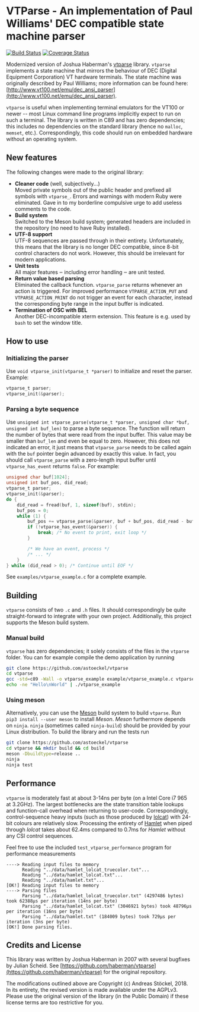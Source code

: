 # VTParse - An implementation of Paul Williams' DEC compatible state machine parser

[![Build Status](https://travis-ci.org/astoeckel/vtparse.svg?branch=master)](https://travis-ci.org/astoeckel/vtparse)
[![Coverage Status](https://coveralls.io/repos/github/astoeckel/vtparse/badge.svg)](https://coveralls.io/github/astoeckel/vtparse)

Modernized version of Joshua Haberman's [vtparse](https://github.com/haberman/vtparse) library. `vtparse` implements a state machine that mirrors the behaviour of DEC (Digital Equipment Corporation) VT hardware terminals. The state machine was originally described by Paul Williams; more information can be found here: [http://www.vt100.net/emu/dec_ansi_parser](http://www.vt100.net/emu/dec_ansi_parser).

`vtparse` is useful when implementing terminal emulators for the VT100 or newer -- most Linux command line programs implicitly expect to run on such a terminal. The library is written in C89 and has zero dependencies; this includes no dependencies on the standard library (hence no `malloc`, `memset`, etc.). Correspondingly, this code should run on embedded hardware without an operating system.

## New features

The following changes were made to the original library:

* **Cleaner code** (well, subjectively...)<br/>Moved private symbols out of the public header and prefixed all symbols with `vtparse_`. Errors and warnings with modern Ruby were eliminated. Gave in to my borderline compulsive urge to add useless comments to the code.
* **Build system**<br/>Switched to the Meson build system; generated headers are included in the repository (no need to have Ruby installed).
* **UTF-8 support**<br/>UTF-8 sequences are passed through in their entirety. Unfortunately, this means that the library is no longer DEC compatible, since 8-bit control characters do not work. However, this should be irrelevant for modern applications.
* **Unit tests**<br/>
All major features ‒ including error handling ‒ are unit tested.
* **Return value based parsing**<br/>Eliminated the callback function. `vtparse_parse` returns whenever an action is triggered. For improved performance `VTPARSE_ACTION_PUT` and `VTPARSE_ACTION_PRINT` do not trigger an event for each character, instead the corresponding byte range in the input buffer is indicated.
* **Termination of OSC with BEL**<br/>Another DEC-incompatible xterm extension. This feature is e.g. used by `bash` to set the window title.

## How to use

### Initializing the parser

Use `void vtparse_init(vtparse_t *parser)` to initialize and reset the parser. Example:
```C
vtparse_t parser;
vtparse_init(&parser);
```

### Parsing a byte sequence

Use `unsigned int vtparse_parse(vtparse_t *parser, unsigned char *buf, unsigned int buf_len)` to parse a byte sequence. The function will return the number of bytes that were read from the input buffer. This value may be smaller than `buf_len` and even be equal to zero. However, this does not indicated an error, it just means that `vtparse_parse` needs to be called again with the `buf` pointer begin advanced by exactly this value. In fact, you should call `vtparse_parse` with a zero-length input buffer until `vtparse_has_event` returns `false`. For example:
```C
unsigned char buf[1024];
unsigned int buf_pos, did_read;
vtparse_t parser;
vtparse_init(&parser);
do {
	did_read = fread(buf, 1, sizeof(buf), stdin);
	buf_pos = 0;
	while (1) {
		buf_pos += vtparse_parse(&parser, buf + buf_pos, did_read - buf_pos);
		if (!vtparse_has_event(&parser)) {
			break; /* No event to print, exit loop */
		}

		/* We have an event, process */
		/* ... */
	}
} while (did_read > 0); /* Continue until EOF */
```

See `examples/vtparse_example.c` for a complete example.

## Building

`vtparse` consists of two `.c` and `.h` files. It should correspondingly be quite straight-forward to integrate with your own project. Additionally, this project supports the Meson build system.

### Manual build

`vtparse` has zero dependencies; it solely consists of the files in the `vtparse` folder. You can for example compile the demo application by running
```bash
git clone https://github.com/astoeckel/vtparse
cd vtparse
gcc -std=c89 -Wall -o vtparse_example example/vtparse_example.c vtparse/vtparse.c vtparse/vtparse_table.c
echo -ne "Hello\nWorld" | ./vtparse_example
```

### Using meson

Alternatively, you can use the [Meson](https://github.com/mesonbuild/meson) build system to build `vtparse`. Run `pip3 install --user meson` to install *Meson*. *Meson* furthermore depends on `ninja`. `ninja` (sometimes called `ninja-build`) should be provided by your Linux distribution. To build the library and run the tests run
```bash
git clone https://github.com/astoeckel/vtparse
cd vtparse && mkdir build && cd build
meson -Dbuildtype=release ..
ninja
ninja test
```

## Performance

`vtparse` is moderately fast at about 3-14ns per byte (on a Intel Core i7 965 at 3.2GHz). The largest bottlenecks are the state transition table lookups and function-call overhead when returning to user-code. Correspondingly, control-sequence heavy inputs (such as those produced by [lolcat](https://github.com/busyloop/lolcat)) with 24-bit colours are relatively slow. Processing the entirety of [Hamlet](http://www.gutenberg.org/files/1524/1524-0.txt) when piped through *lolcat* takes about 62.4ms compared to 0.7ms for *Hamlet* without any CSI control sequences.

Feel free to use the included `test_vtparse_performance` program for performance measurements
```
----> Reading input files to memory
      Reading "../data/hamlet_lolcat_truecolor.txt"...
      Reading "../data/hamlet_lolcat.txt"...
      Reading "../data/hamlet.txt"...
[OK!] Reading input files to memory
----> Parsing files
      Parsing "../data/hamlet_lolcat_truecolor.txt" (4297486 bytes) took 62388µs per iteration (14ns per byte)
      Parsing "../data/hamlet_lolcat.txt" (3046921 bytes) took 48796µs per iteration (16ns per byte)
      Parsing "../data/hamlet.txt" (184009 bytes) took 729µs per iteration (3ns per byte)
[OK!] Done parsing files.
```

## Credits and License

This library was written by Joshua Haberman in 2007 with several bugfixes by Julian Scheid. See [https://github.com/haberman/vtparse](https://github.com/haberman/vtparse) for the original repository. 

The modifications outlined above are Copyright (c) Andreas Stöckel, 2018. In its entirety, the revised version is made available under the AGPLv3. Please use the original version of the library (in the Public Domain) if these license terms are too restrictive for you.
